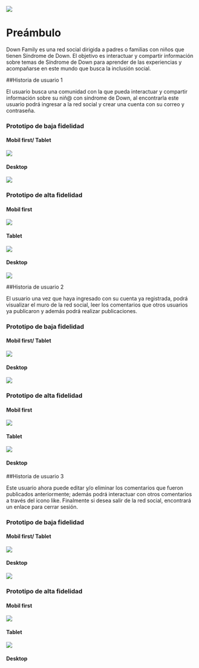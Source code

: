 
![](https://postimg.cc/n988Z22M)

# Preámbulo

Down Family es una red social dirigida a padres o familias con niños que tienen Síndrome de Down. El objetivo es interactuar y compartir información sobre temas de Síndrome de Down para aprender de las experiencias y acompañarse en este mundo que busca la inclusión social.

##Historia de usuario 1

El usuario busca una comunidad con la que pueda interactuar y compartir información sobre su niñ@ con sindrome de Down, al encontrarla este usuario podrá ingresar a la red social y crear una cuenta con su correo y contraseña.

### Prototipo de baja fidelidad 
#### Mobil first/ Tablet
![](https://raw.githubusercontent.com/Gabawong/DEV001-social-network/main/src/img/HU1%20-%20PBF%20-%20%20Mobil%20.png)
#### Desktop
![](https://raw.githubusercontent.com/Gabawong/DEV001-social-network/main/src/img/HU1%20-%20PBF%20-%20%20Desktop.png)

### Prototipo de alta fidelidad
#### Mobil first
![](https://raw.githubusercontent.com/Gabawong/DEV001-social-network/main/src/img/HU1%20-%20PAF%20-%20%20Mobil.png)
#### Tablet
![](https://raw.githubusercontent.com/Gabawong/DEV001-social-network/main/src/img/HU1%20-%20PAF%20-%20%20Tablet%20.png)
#### Desktop
![](https://raw.githubusercontent.com/Gabawong/DEV001-social-network/main/src/img/HU1%20-%20PAF%20-%20%20Desktop.png)

##Historia de usuario 2

El usuario una vez que haya ingresado con su cuenta ya registrada, podrá visualizar el muro de la red social, leer los comentarios que otros usuarios ya publicaron y además podrá realizar publicaciones.

### Prototipo de baja fidelidad 
#### Mobil first/ Tablet
![](https://raw.githubusercontent.com/Gabawong/DEV001-social-network/main/src/img/HU2%20-%20PBF%20-%20Mobil.png)
#### Desktop
![](https://raw.githubusercontent.com/Gabawong/DEV001-social-network/main/src/img/HU2%20-%20PBF%20-%20Desktop.png)

### Prototipo de alta fidelidad
#### Mobil first
![](https://raw.githubusercontent.com/Gabawong/DEV001-social-network/main/src/img/HU2%20-%20PAF%20-%20Mobil.png)
#### Tablet
![](https://raw.githubusercontent.com/Gabawong/DEV001-social-network/main/src/img/HU2%20-%20PAF%20-%20Tablet.png)
#### Desktop

##Historia de usuario 3

Este usuario ahora puede editar  y/o eliminar los comentarios que fueron publicados anteriormente; además podrá interactuar con otros comentarios a través del icono like. Finalmente si desea salir de la red social, encontrará un enlace para cerrar sesión.

### Prototipo de baja fidelidad 
#### Mobil first/ Tablet
![](https://raw.githubusercontent.com/Gabawong/DEV001-social-network/main/src/img/HU3%20-%20PBF%20-%20Mobil.png)
#### Desktop
![](https://raw.githubusercontent.com/Gabawong/DEV001-social-network/main/src/img/HU3%20-%20PBF%20-%20Desktop.png)

### Prototipo de alta fidelidad
#### Mobil first
![](https://raw.githubusercontent.com/Gabawong/DEV001-social-network/main/src/img/HU3%20-%20PAF%20-%20Mobil.png)
#### Tablet
![](https://raw.githubusercontent.com/Gabawong/DEV001-social-network/main/src/img/HU3%20-%20PAF%20-%20Tablet.png)
#### Desktop


